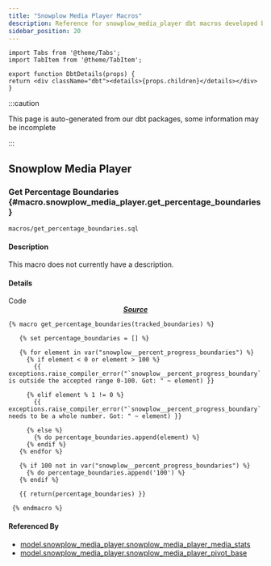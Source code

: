```yaml
---
title: "Snowplow Media Player Macros"
description: Reference for snowplow_media_player dbt macros developed by Snowplow
sidebar_position: 20
---
```


```mdx-code-block
import Tabs from '@theme/Tabs';
import TabItem from '@theme/TabItem';

export function DbtDetails(props) {
return <div className="dbt"><details>{props.children}</details></div>
}
```

:::caution

This page is auto-generated from our dbt packages, some information may be incomplete

:::
## Snowplow Media Player
### Get Percentage Boundaries {#macro.snowplow_media_player.get_percentage_boundaries}

<DbtDetails><summary>
<code>macros/get_percentage_boundaries.sql</code>
</summary>

#### Description
This macro does not currently have a description.

#### Details
<DbtDetails>
<summary>Code</summary>

<center><b><i><a href="https://github.com/snowplow/dbt-snowplow-media-player/blob/main/macros/get_percentage_boundaries.sql">Source</a></i></b></center>

```jinja2
{% macro get_percentage_boundaries(tracked_boundaries) %}

   {% set percentage_boundaries = [] %}

   {% for element in var("snowplow__percent_progress_boundaries") %}
     {% if element < 0 or element > 100 %}
       {{ exceptions.raise_compiler_error("`snowplow__percent_progress_boundary` is outside the accepted range 0-100. Got: " ~ element) }}

     {% elif element % 1 != 0 %}
       {{ exceptions.raise_compiler_error("`snowplow__percent_progress_boundary` needs to be a whole number. Got: " ~ element) }}

     {% else %}
       {% do percentage_boundaries.append(element) %}
     {% endif %}
   {% endfor %}

   {% if 100 not in var("snowplow__percent_progress_boundaries") %}
     {% do percentage_boundaries.append('100') %}
   {% endif %}

   {{ return(percentage_boundaries) }}

 {% endmacro %}
```

</DbtDetails>


#### Referenced By
<Tabs groupId="reference">
<TabItem value="model" label="Models" default>

- [model.snowplow_media_player.snowplow_media_player_media_stats](/docs/modeling-your-data/modeling-your-data-with-dbt/reference/snowplow_media_player/models/index.md#model.snowplow_media_player.snowplow_media_player_media_stats)
- [model.snowplow_media_player.snowplow_media_player_pivot_base](/docs/modeling-your-data/modeling-your-data-with-dbt/reference/snowplow_media_player/models/index.md#model.snowplow_media_player.snowplow_media_player_pivot_base)

</TabItem>
</Tabs>
</DbtDetails>

